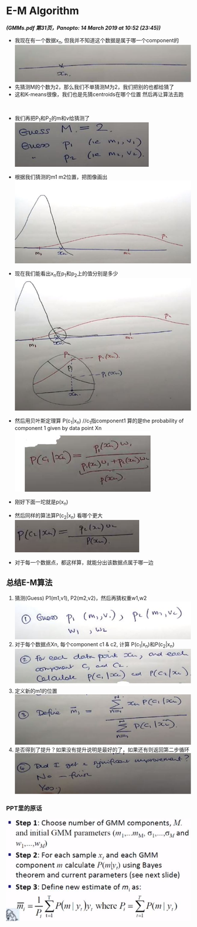 # E-M Algorithm
***(GMMs.pdf 第31页，Panopto: 14 March 2019 at 10:52 (23:45))***

* 我现在有一个数据x<sub>n</sub>, 但我并不知道这个数据是属于哪一个component的  
![](./img/EM.JPG)  
* 先猜测M的个数为2，那么我们不单猜测M为2，我们把别的也都给猜了
* 这和K-means很像，我们也是先猜centroids在哪个位置 然后再让算法去跑
<br/>

* 我们再把P<sub>1</sub>和P<sub>2</sub>的m和v给猜测了  
![](./img/EM2.JPG) 
* 根据我们猜测的m1 m2位置，把图像画出  
![](./img/EM3.JPG) 

* 现在我们能看出x<sub>n</sub>在p<sub>1</sub>和p<sub>2</sub>上的值分别是多少
![](./img/EM4.JPG)

* 然后用贝叶斯定理算 P(c<sub>1</sub>|x<sub>n</sub>) //c<sub>1</sub>指component1 算的是the probability of component 1 given by data point Xn 
![](./img/EM5.JPG)
* 刚好下面一坨就是p(x<sub>n</sub>)
* 然后同样的算法算P(c<sub>2</sub>|x<sub>n</sub>) 看哪个更大  
![](./img/EM6.JPG)
* 对于每一个数据点，都这样算，就能分出该数据点属于哪一边

## 总结E-M算法
1. 猜测(Guess) P1(m1,v1), P2(m2,v2)，然后再猜权重w1,w2  
![](./img/EM7.JPG)
2. 对于每个数据点Xn, 每个component c1 & c2, 计算 P(c<sub>1</sub>|x<sub>n</sub>)和P(c<sub>2</sub>|x<sub>n</sub>)  
![](./img/EM8.JPG)
3. 定义新的m1的位置  
![](./img/EM9.JPG)
4. 是否得到了提升？如果没有提升说明是最好的了，如果还有则返回第二步循环  
![](./img/EM10.JPG)

### PPT里的原话  
![](./img/EM11.JPG)
